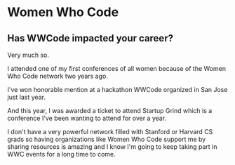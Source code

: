 # Women Who Code

## Has WWCode impacted your career?

Very much so.

I attended one of my first conferences of all women because of the Women Who Code network two years ago.

I've won honorable mention at a hackathon WWCode organized in San Jose just last year.

And this year, I was awarded a ticket to attend Startup Grind which is a conference I've been wanting to attend for over a year.

I don't have a very powerful network filled with Stanford or Harvard CS grads so having organizations like Women Who Code support me by sharing resources is amazing and I know I'm going to keep taking part in WWC events for a long time to come.
